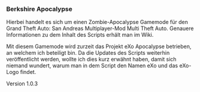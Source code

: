 ### Berkshire Apocalypse
Hierbei handelt es sich um einen Zombie-Apocalypse Gamemode für den Grand Theft Auto: San Andreas Multiplayer-Mod Multi Theft Auto. Genauere Informationen zu dem Inhalt des Scripts erhält man im Wiki.

Mit diesem Gamemode wird zurzeit das Projekt eXo Apocalypse betrieben, an welchem ich beteiligt bin. Da die Updates des Scripts weiterhin veröffentlicht werden, wollte ich dies kurz erwähnt haben, damit sich niemand wundert, warum man in dem Script den Namen eXo und das eXo-Logo findet.

Version 1.0.3
